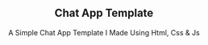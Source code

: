 <h2 align="center">Chat App Template</h2>  
<p align="center">A Simple Chat App Template I Made Using Html, Css & Js</p>
